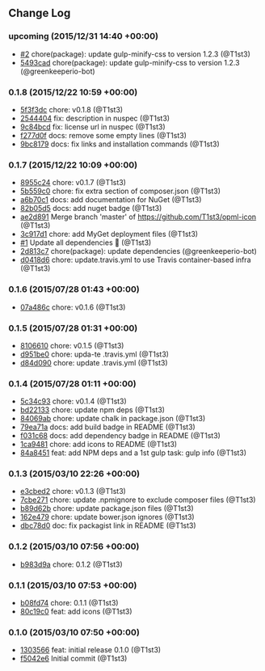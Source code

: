 ## Change Log

### upcoming (2015/12/31 14:40 +00:00)
- [#2](https://github.com/t1st3/opml-icon/pull/2) chore(package): update gulp-minify-css to version 1.2.3 (@T1st3)
- [5493cad](https://github.com/T1st3/opml-icon/commit/5493cad6e7de3d1d0fc0cde201e581d2ef86f069) chore(package): update gulp-minify-css to version 1.2.3 (@greenkeeperio-bot)

### 0.1.8 (2015/12/22 10:59 +00:00)
- [5f3f3dc](https://github.com/T1st3/opml-icon/commit/5f3f3dc8cf0a3676cee179db594cfd3b0d0a29b1) chore: v0.1.8 (@T1st3)
- [2544404](https://github.com/T1st3/opml-icon/commit/2544404f469f9cdd176683e8231fb68e521c5d47) fix: description in nuspec (@T1st3)
- [9c84bcd](https://github.com/T1st3/opml-icon/commit/9c84bcdbcaab4782e988f7e9d60728c8599bfc2b) fix: license url in nuspec (@T1st3)
- [f277d0f](https://github.com/T1st3/opml-icon/commit/f277d0fdf14d1011f473af9a4f7eb66dc6858665) docs: remove some empty lines (@T1st3)
- [9bc8179](https://github.com/T1st3/opml-icon/commit/9bc8179e1b0c9a8981d28eccbc0fbd32ee0d7010) docs: fix links and installation commands (@T1st3)

### 0.1.7 (2015/12/22 10:09 +00:00)
- [8955c24](https://github.com/T1st3/opml-icon/commit/8955c240b9a5720750c4ae2aba13a70885b54de6) chore: v0.1.7 (@T1st3)
- [5b559c0](https://github.com/T1st3/opml-icon/commit/5b559c0076c78361b9e4f6a2db34f28ff9c06cf0) chore: fix extra section of composer.json (@T1st3)
- [a6b70c1](https://github.com/T1st3/opml-icon/commit/a6b70c14ea391c873eea41fb101f7f34c7f9afad) docs: add documentation for NuGet (@T1st3)
- [82b05d5](https://github.com/T1st3/opml-icon/commit/82b05d5fbfa07cfca9546247414bc9914d30ba9d) docs: add nuget badge (@T1st3)
- [ae2d891](https://github.com/T1st3/opml-icon/commit/ae2d891e54adfdb934fb61a2561bf722c2836cbd) Merge branch 'master' of https://github.com/T1st3/opml-icon (@T1st3)
- [3c917d1](https://github.com/T1st3/opml-icon/commit/3c917d12017ed53bf86094fdb3cba3153175f5cd) chore: add MyGet deployment files (@T1st3)
- [#1](https://github.com/t1st3/opml-icon/pull/1) Update all dependencies 🌴 (@T1st3)
- [2d813c7](https://github.com/T1st3/opml-icon/commit/2d813c7c8a359c30973e75f016f1ef97260b0336) chore(package): update dependencies (@greenkeeperio-bot)
- [d0418d6](https://github.com/T1st3/opml-icon/commit/d0418d6dd2c28cf97c028dbeb0c6cb567535f63e) chore: update.travis.yml to use Travis container-based infra (@T1st3)

### 0.1.6 (2015/07/28 01:43 +00:00)
- [07a486c](https://github.com/T1st3/opml-icon/commit/07a486c04bbccd4e4cf7995e69491b5bf832af4f) chore: v0.1.6 (@T1st3)

### 0.1.5 (2015/07/28 01:31 +00:00)
- [8106610](https://github.com/T1st3/opml-icon/commit/8106610fcf536a55518e103f9e7f2061138bee75) chore: v0.1.5 (@T1st3)
- [d951be0](https://github.com/T1st3/opml-icon/commit/d951be0bd2df1d2d35300792f1c12f26722713c0) chore: upda-te .travis.yml (@T1st3)
- [d84d090](https://github.com/T1st3/opml-icon/commit/d84d0902b5b935c04ae297171b2327c6c2878ad4) chore: update .travis.yml (@T1st3)

### 0.1.4 (2015/07/28 01:11 +00:00)
- [5c34c93](https://github.com/T1st3/opml-icon/commit/5c34c933a3df2965ca506ec9bf55db57a5298bcc) chore: v0.1.4 (@T1st3)
- [bd22133](https://github.com/T1st3/opml-icon/commit/bd2213393c655cf3824d3668891e4d64ce7c26b8) chore: update npm deps (@T1st3)
- [84069ab](https://github.com/T1st3/opml-icon/commit/84069ab6f1d44ef210f2cbe6f9e7cc62dc92f31b) chore: update chalk in package.json (@T1st3)
- [79ea71a](https://github.com/T1st3/opml-icon/commit/79ea71a18855b25efee1bfc7ea1d0dc4b8e10349) docs: add build badge in README (@T1st3)
- [f031c68](https://github.com/T1st3/opml-icon/commit/f031c68b15bf4e6300de0e563b44fb8a1e4e5875) docs: add dependency badge in README (@T1st3)
- [1ca9481](https://github.com/T1st3/opml-icon/commit/1ca94811d8c043c33f20a571044cbbdc96c40ca1) chore: add icons to README (@T1st3)
- [84a8451](https://github.com/T1st3/opml-icon/commit/84a84514012d14be5693c69b5b69453a58b8b64d) feat: add NPM deps and a 1st gulp task: gulp info (@T1st3)

### 0.1.3 (2015/03/10 22:26 +00:00)
- [e3cbed2](https://github.com/T1st3/opml-icon/commit/e3cbed2a83ac184116bdafd9d5e4fb84575206d1) chore: v0.1.3 (@T1st3)
- [7cbe271](https://github.com/T1st3/opml-icon/commit/7cbe2710b0b385557b48f62741c5fa243510aae5) chore: update .npmignore to exclude composer files (@T1st3)
- [b89d62b](https://github.com/T1st3/opml-icon/commit/b89d62b37ecc068ccf539f894e76e7aaa3476810) chore: update package.json files (@T1st3)
- [162e479](https://github.com/T1st3/opml-icon/commit/162e479f8685d46627efc4596df6e4ff17c468e3) chore: update bower.json ignores (@T1st3)
- [dbc78d0](https://github.com/T1st3/opml-icon/commit/dbc78d02e6392f8fde942cf1a7fa62d89d4389f6) doc: fix packagist link in README (@T1st3)

### 0.1.2 (2015/03/10 07:56 +00:00)
- [b983d9a](https://github.com/T1st3/opml-icon/commit/b983d9a9592e266949f6c01b47c021929cd32a2d) chore: 0.1.2 (@T1st3)

### 0.1.1 (2015/03/10 07:53 +00:00)
- [b08fd74](https://github.com/T1st3/opml-icon/commit/b08fd74c3230a3902619393d25e9446f12e81038) chore: 0.1.1 (@T1st3)
- [80c19c0](https://github.com/T1st3/opml-icon/commit/80c19c0ffaa8c54f420cd0f268b48369de13be24) feat: add icons (@T1st3)

### 0.1.0 (2015/03/10 07:50 +00:00)
- [1303566](https://github.com/T1st3/opml-icon/commit/1303566456844d0879a1f5a7fde716ad3154d50f) feat: initial release 0.1.0 (@T1st3)
- [f5042e6](https://github.com/T1st3/opml-icon/commit/f5042e6cc8515d5992796f941abd5740ea8b15bb) Initial commit (@T1st3)
